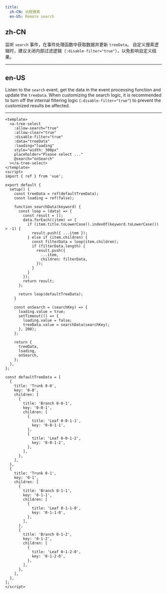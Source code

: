 ```yaml
title:
  zh-CN: 远程搜索
  en-US: Remote search
```

## zh-CN

监听 `search` 事件，在事件处理函数中获取数据并更新 `treeData`。 自定义搜索逻辑时，建议关闭内部过滤逻辑（`:disable-filter="true"`），以免影响自定义结果。

---

## en-US

Listen to the `search` event, get the data in the event processing function and update the `treeData`. When customizing the search logic, it is recommended to turn off the internal filtering logic (`:disable-filter="true"`) to prevent the customized results be affected.

---

```vue
<template>
  <a-tree-select
    :allow-search="true"
    :allow-clear="true"
    :disable-filter="true"
    :data="treeData"
    :loading="loading"
    style="width: 300px"
    placeholder="Please select ..."
    @search="onSearch"
  ></a-tree-select>
</template>
<script>
import { ref } from 'vue';

export default {
  setup() {
    const treeData = ref(defaultTreeData);
    const loading = ref(false);

    function searchData(keyword) {
      const loop = (data) => {
        const result = [];
        data.forEach((item) => {
          if (item.title.toLowerCase().indexOf(keyword.toLowerCase()) > -1) {
            result.push({ ...item });
          } else if (item.children) {
            const filterData = loop(item.children);
            if (filterData.length) {
              result.push({
                ...item,
                children: filterData,
              });
            }
          }
        });
        return result;
      };

      return loop(defaultTreeData);
    }

    const onSearch = (searchKey) => {
      loading.value = true;
      setTimeout(() => {
        loading.value = false;
        treeData.value = searchData(searchKey);
      }, 200);
    };

    return {
      treeData,
      loading,
      onSearch,
    };
  },
};

const defaultTreeData = [
  {
    title: 'Trunk 0-0',
    key: '0-0',
    children: [
      {
        title: 'Branch 0-0-1',
        key: '0-0-1',
        children: [
          {
            title: 'Leaf 0-0-1-1',
            key: '0-0-1-1',
          },
          {
            title: 'Leaf 0-0-1-2',
            key: '0-0-1-2',
          },
        ],
      },
    ],
  },
  {
    title: 'Trunk 0-1',
    key: '0-1',
    children: [
      {
        title: 'Branch 0-1-1',
        key: '0-1-1',
        children: [
          {
            title: 'Leaf 0-1-1-0',
            key: '0-1-1-0',
          },
        ],
      },
      {
        title: 'Branch 0-1-2',
        key: '0-1-2',
        children: [
          {
            title: 'Leaf 0-1-2-0',
            key: '0-1-2-0',
          },
        ],
      },
    ],
  },
];
</script>
```
